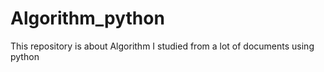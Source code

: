 # Algorithm_python
This repository is about Algorithm I studied from a lot of documents using python
